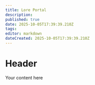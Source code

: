 ```yaml
---
title: Lore Portal
description: 
published: true
date: 2025-10-05T17:39:39.210Z
tags: 
editor: markdown
dateCreated: 2025-10-05T17:39:39.210Z
---
```


# Header
Your content here